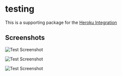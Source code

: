 # testing

This is a supporting package for the [Heroku Integration](google.com)


## Screenshots

![Test Screenshot](https://images.pexels.com/photos/104827/cat-pet-animal-domestic-104827.jpeg?auto=compress&cs=tinysrgb&dpr=1&w=500)

![Test Screenshot](https://images.pexels.com/photos/104827/cat-pet-animal-domestic-104827.jpeg?auto=compress&cs=tinysrgb&dpr=1&w=500)

![Test Screenshot](https://images.pexels.com/photos/104827/cat-pet-animal-domestic-104827.jpeg?auto=compress&cs=tinysrgb&dpr=1&w=500)
